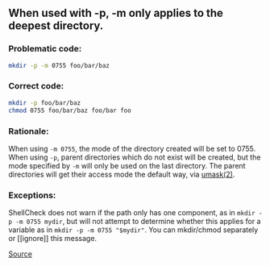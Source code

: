 ## When used with -p, -m only applies to the deepest directory.

### Problematic code:

```sh
mkdir -p -m 0755 foo/bar/baz
```

### Correct code:

```sh
mkdir -p foo/bar/baz
chmod 0755 foo/bar/baz foo/bar foo
```

### Rationale:

When using `-m 0755`, the mode of the directory created will be set to 0755. When using `-p`, parent directories which do not exist will be created, but the mode specified by `-m` will only be used on the last directory. The parent directories will get their access mode the default way, via [umask(2)].

[umask(2)]: http://man7.org/linux/man-pages/man2/umask.2.html

### Exceptions:

ShellCheck does not warn if the path only has one component, as in `mkdir -p -m 0755 mydir`, but will not attempt to determine whether this applies for a variable as in `mkdir -p -m 0755 "$mydir"`. You can mkdir/chmod separately or [[ignore]] this message.

[Source](https://github.com/koalaman/shellcheck/wiki/SC2174)

